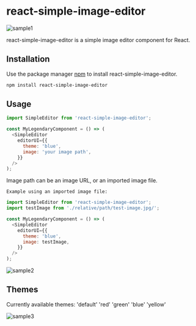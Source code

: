 # react-simple-image-editor

![sample1](https://kota-n.github.io/readme-images-react-image-editor/sample1.jpg)

react-simple-image-editor is a simple image editor component for React.

## Installation

Use the package manager [npm](https://www.npmjs.com/) to install react-simple-image-editor.

```bash
npm install react-simple-image-editor
```

## Usage

```javascript
import SimpleEditor from 'react-simple-image-editor';

const MyLegendaryComponent = () => (
  <SimpleEditor
    editorUI={{
      theme: 'blue',
      image: 'your image path',
    }}
  />
);
```

Image path can be an image URL, or an imported image file.

`Example using an imported image file:`

```javascript
import SimpleEditor from 'react-simple-image-editor';
import testImage from './relative/path/test-image.jpg/';

const MyLegendaryComponent = () => (
  <SimpleEditor
    editorUI={{
      theme: 'blue',
      image: testImage,
    }}
  />
);
```

![sample2](https://kota-n.github.io/readme-images-react-image-editor/sample2.jpg)

## Themes

Currently available themes: 'default' 'red' 'green' 'blue' 'yellow'

![sample3](https://kota-n.github.io/readme-images-react-image-editor/sample3.jpg)
